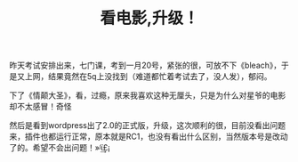 ﻿---
layout: post 
title: 看电影,升级！
---

昨天考试安排出来，七门课，考到一月20号，紧张的很，可放不下《bleach》，于是又上网，结果竟然在5q上没找到（难道都忙着考试去了，没人发），郁闷。

下了《情颠大圣》，看，过瘾，原来我喜欢这种无厘头，只是为什么对星爷的电影却不太感冒！奇怪

然后是看到wordpress出了2.0的正式版，升级，这次顺利的很，目前没看出问题来，插件也都运行正常，原本就是RC1，也没有看出什么区别，当然版本号是改动了的。希望不会出问题！»ᴶϊ͢£¡